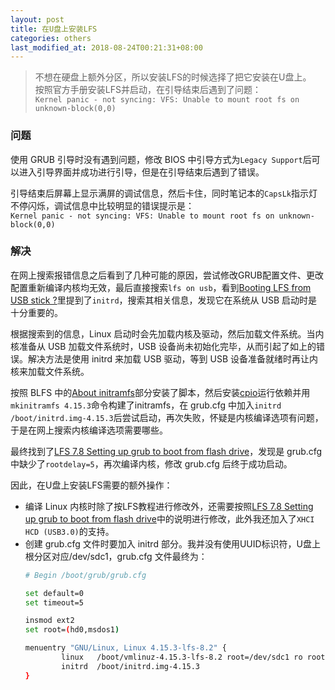 ```yaml
---
layout: post
title: 在U盘上安装LFS
categories: others
last_modified_at: 2018-08-24T00:21:31+08:00
---
```


> 不想在硬盘上额外分区，所以安装LFS的时候选择了把它安装在U盘上。  
> 按照官方手册安装LFS并启动，在引导结束后遇到了问题：  
> `Kernel panic - not syncing: VFS: Unable to mount root fs on unknown-block(0,0)`  

<!-- more -->

### 问题
使用 GRUB 引导时没有遇到问题，修改 BIOS 中引导方式为`Legacy Support`后可以进入引导界面并成功进行引导，但是在引导结束后遇到了错误。  

引导结束后屏幕上显示满屏的调试信息，然后卡住，同时笔记本的`CapsLk`指示灯不停闪烁，调试信息中比较明显的错误提示是：  
`Kernel panic - not syncing: VFS: Unable to mount root fs on unknown-block(0,0)`  

### 解决
在网上搜索报错信息之后看到了几种可能的原因，尝试修改GRUB配置文件、更改配置重新编译内核均无效，最后直接搜索`lfs on usb`，看到[Booting LFS from USB stick ?](https://www.linuxquestions.org/questions/linux-from-scratch-13/booting-lfs-from-usb-stick-897465/)里提到了`initrd`，搜索其相关信息，发现它在系统从 USB 启动时是十分重要的。  

根据搜索到的信息，Linux 启动时会先加载内核及驱动，然后加载文件系统。当内核准备从 USB 加载文件系统时，USB 设备尚未初始化完毕，从而引起了如上的错误。解决方法是使用 initrd 来加载 USB 驱动，等到 USB 设备准备就绪时再让内核来加载文件系统。  

按照 BLFS 中的[About initramfs](http://www.linuxfromscratch.org/blfs/view/svn/postlfs/initramfs.html)部分安装了脚本，然后安装[cpio](http://www.linuxfromscratch.org/blfs/view/svn/general/cpio.html)运行依赖并用`mkinitramfs 4.15.3`命令构建了initramfs，在 grub.cfg 中加入`initrd  /boot/initrd.img-4.15.3`后尝试启动，再次失败，怀疑是内核编译选项有问题，于是在网上搜索内核编译选项需要哪些。  

最终找到了[LFS 7.8 Setting up grub to boot from flash drive](https://www.linuxquestions.org/questions/linux-from-scratch-13/lfs-7-8-setting-up-grub-to-boot-from-flash-drive-4175572965/)，发现是 grub.cfg 中缺少了`rootdelay=5`，再次编译内核，修改 grub.cfg 后终于成功启动。  

因此，在U盘上安装LFS需要的额外操作：  
* 编译 Linux 内核时除了按LFS教程进行修改外，还需要按照[LFS 7.8 Setting up grub to boot from flash drive](https://www.linuxquestions.org/questions/linux-from-scratch-13/lfs-7-8-setting-up-grub-to-boot-from-flash-drive-4175572965/)中的说明进行修改，此外我还加入了`XHCI HCD (USB3.0)`的支持。  
* 创建 grub.cfg 文件时要加入 initrd 部分。我并没有使用UUID标识符，U盘上根分区对应/dev/sdc1，grub.cfg 文件最终为：  
  ```bash
  # Begin /boot/grub/grub.cfg

  set default=0
  set timeout=5

  insmod ext2
  set root=(hd0,msdos1)

  menuentry "GNU/Linux, Linux 4.15.3-lfs-8.2" {
          linux   /boot/vmlinuz-4.15.3-lfs-8.2 root=/dev/sdc1 ro rootfstype=ext4 rootdelay=5
          initrd  /boot/initrd.img-4.15.3
  }
  ```

